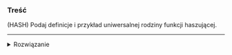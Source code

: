 ### Treść
(HASH)
Podaj definicje i przykład uniwersalnej rodziny funkcji haszującej.

------
<details><summary>Rozwiązanie</summary>
<p>
